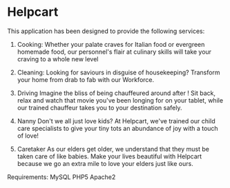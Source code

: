 # Helpcart
This application has been designed to provide the following services:
1. Cooking:
Whether your palate craves for Italian food or evergreen homemade food, our personnel's flair at culinary skills will take your craving to a whole new level

2. Cleaning:
Looking for saviours in disguise of housekeeping? Transform your home from drab to fab with our Workforce.

3. Driving
Imagine the bliss of being chauffeured around after ! Sit back, relax and watch that movie you've been longing for on your tablet, while our trained chauffeur takes you to your destination safely.


4. Nanny
 Don't we all just love kids? At Helpcart, we've trained our child care specialists to give your tiny tots an abundance of joy with a touch of love!

5. Caretaker
As our elders get older, we understand that they must be taken care of like babies. Make your lives beautiful with Helpcart because we go an extra mile to love your elders just like ours.

Requirements: MySQL
              PHP5
              Apache2
